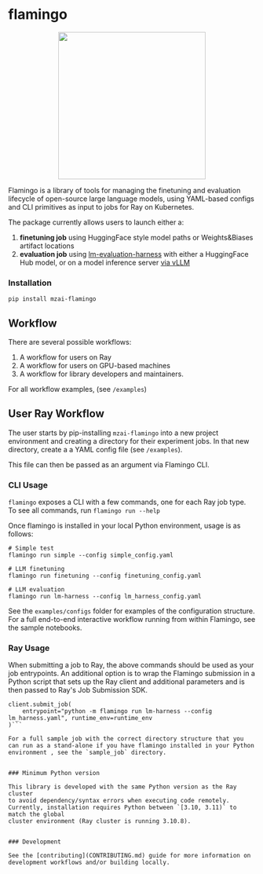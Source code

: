 # flamingo

<p align="center">
    <img src="https://github.com/mozilla-ai/flamingo/blob/main/assets/flamingo.png" width="300">
</p>

Flamingo is a library of tools for managing the finetuning and evaluation lifecycle of open-source large language models, using YAML-based configs and CLI primitives as input to jobs for Ray on Kubernetes.

The package currently allows users to launch either a:
1. **finetuning job** using HuggingFace style model paths or Weights&Biases artifact locations
2. **evaluation job** using [lm-evaluation-harness](https://github.com/EleutherAI/lm-evaluation-harness) with either a HuggingFace Hub model, or on a model inference server [via vLLM](https://github.com/vllm-project/vllm)


### Installation

```
pip install mzai-flamingo
```

## Workflow

There are several possible workflows:

1) A workflow for users on Ray
2) A workflow for users on GPU-based machines
3) A workflow for library developers and maintainers.

For all workflow examples, (see `/examples`)

## User Ray Workflow

The user starts by pip-installing `mzai-flamingo` into a new project environment and creating a directory for their experiment jobs. In that new directory, create a a YAML config file
(see `/examples`).

This file can then be passed as an argument via Flamingo CLI.

### CLI Usage

`flamingo` exposes a CLI with a few commands, one for each Ray job type.
To see all commands, run `flamingo run --help`

Once flamingo is installed in your local Python environment, usage is as follows:
```
# Simple test
flamingo run simple --config simple_config.yaml

# LLM finetuning
flamingo run finetuning --config finetuning_config.yaml

# LLM evaluation
flamingo run lm-harness --config lm_harness_config.yaml
```

See the `examples/configs` folder for examples of the configuration structure. For a full end-to-end interactive workflow running from within Flamingo, see the sample notebooks.

### Ray Usage
When submitting a job to Ray, the above commands should be used as your job entrypoints. An additional option is to wrap the Flamingo submission in a Python script that sets up the Ray client and additional parameters and is then passed to Ray's Job Submission SDK.

```
client.submit_job(
    entrypoint="python -m flamingo run lm-harness --config lm_harness.yaml", runtime_env=runtime_env
)```

For a full sample job with the correct directory structure that you can run as a stand-alone if you have flamingo installed in your Python environment , see the `sample_job` directory.


### Minimum Python version

This library is developed with the same Python version as the Ray cluster
to avoid dependency/syntax errors when executing code remotely.
Currently, installation requires Python between `[3.10, 3.11)` to match the global
cluster environment (Ray cluster is running 3.10.8).


### Development

See the [contributing](CONTRIBUTING.md) guide for more information on development workflows and/or building locally.
